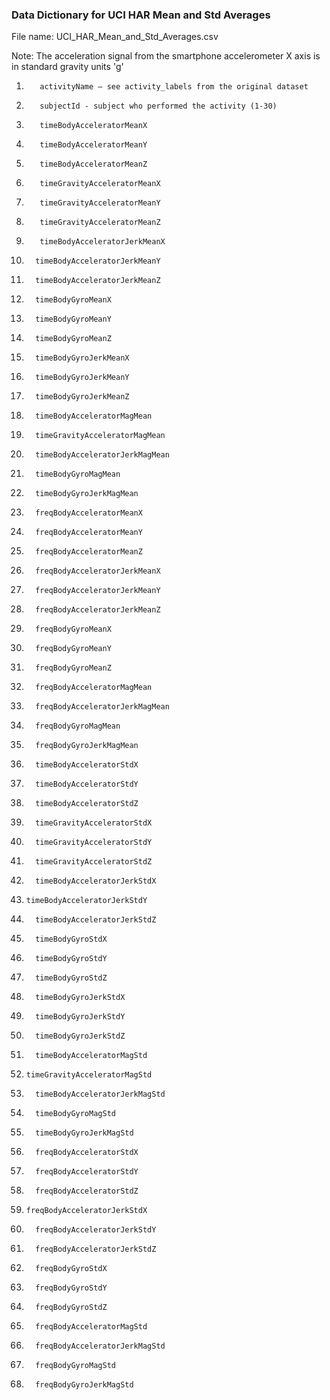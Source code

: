 
###                       Data Dictionary for UCI HAR Mean and Std Averages

File name: UCI_HAR_Mean_and_Std_Averages.csv

Note: The acceleration signal from the smartphone accelerometer X axis is in standard gravity units 'g'

 
  1.	    activityName – see activity_labels from the original dataset    
  2.	    subjectId - subject who performed the activity (1-30)  
  3.	    timeBodyAcceleratorMeanX  
  4.	    timeBodyAcceleratorMeanY  
  5.     	timeBodyAcceleratorMeanZ  
  6.     	timeGravityAcceleratorMeanX  
  7.     	timeGravityAcceleratorMeanY  
  8.	    timeGravityAcceleratorMeanZ  
  9.     	timeBodyAcceleratorJerkMeanX  
  10.    	timeBodyAcceleratorJerkMeanY  
  11.    	timeBodyAcceleratorJerkMeanZ  
  12.    	timeBodyGyroMeanX  
  13.    	timeBodyGyroMeanY  
  14.    	timeBodyGyroMeanZ  
  15.    	timeBodyGyroJerkMeanX  
  16.    	timeBodyGyroJerkMeanY  
  17.    	timeBodyGyroJerkMeanZ  
  18.    	timeBodyAcceleratorMagMean  
  19.    	timeGravityAcceleratorMagMean  
  20.    	timeBodyAcceleratorJerkMagMean  
  21.    	timeBodyGyroMagMean  
  22.    	timeBodyGyroJerkMagMean  
  23.    	freqBodyAcceleratorMeanX  
  24.    	freqBodyAcceleratorMeanY  
  25.    	freqBodyAcceleratorMeanZ  
  26.    	freqBodyAcceleratorJerkMeanX  
  27.    	freqBodyAcceleratorJerkMeanY  
  28.    	freqBodyAcceleratorJerkMeanZ  
  29.    	freqBodyGyroMeanX  
  30.    	freqBodyGyroMeanY  
  31.    	freqBodyGyroMeanZ  
  32.    	freqBodyAcceleratorMagMean  
  33.    	freqBodyAcceleratorJerkMagMean  
  34.    	freqBodyGyroMagMean  
  35.    	freqBodyGyroJerkMagMean  
  36.    	timeBodyAcceleratorStdX  
  37.    	timeBodyAcceleratorStdY  
  38.    	timeBodyAcceleratorStdZ  
  39.	    timeGravityAcceleratorStdX  
  40.    	timeGravityAcceleratorStdY  
  41.    	timeGravityAcceleratorStdZ  
  42.	    timeBodyAcceleratorJerkStdX  
  43.  	  timeBodyAcceleratorJerkStdY  
  44.    	timeBodyAcceleratorJerkStdZ  
  45.    	timeBodyGyroStdX  
  46.    	timeBodyGyroStdY  
  47.    	timeBodyGyroStdZ  
  48.    	timeBodyGyroJerkStdX  
  49.    	timeBodyGyroJerkStdY  
  50.    	timeBodyGyroJerkStdZ  
  51.    	timeBodyAcceleratorMagStd  
  52.  	  timeGravityAcceleratorMagStd  
  53.    	timeBodyAcceleratorJerkMagStd  
  54.    	timeBodyGyroMagStd  
  55.    	timeBodyGyroJerkMagStd  
  56.    	freqBodyAcceleratorStdX  
  57.    	freqBodyAcceleratorStdY  
  58.    	freqBodyAcceleratorStdZ  
  59.  	  freqBodyAcceleratorJerkStdX  
  60.    	freqBodyAcceleratorJerkStdY  
  61.    	freqBodyAcceleratorJerkStdZ  
  62.    	freqBodyGyroStdX  
  63.    	freqBodyGyroStdY  
  64.    	freqBodyGyroStdZ  
  65.	    freqBodyAcceleratorMagStd  
  66.    	freqBodyAcceleratorJerkMagStd  
  67.    	freqBodyGyroMagStd  
  68.    	freqBodyGyroJerkMagStd  
